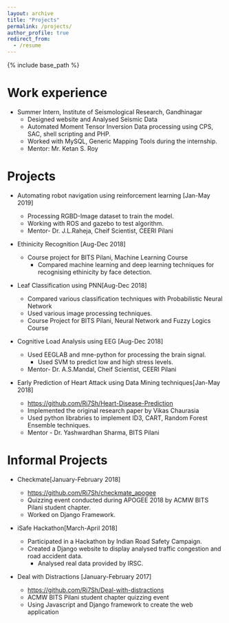 ```yaml
---
layout: archive
title: "Projects"
permalink: /projects/
author_profile: true
redirect_from:
  - /resume
---
```


{% include base_path %}

<!-- Education
======
* B.S. in Github, Github University, 2012
* M.S. in Jekyll, Github University, 2014
* Ph.D in Version Control Theory, Github University, 2018 (expected)
 



 -->  
<!-- Skills
======
* Skill 1
* Skill 2
  * Sub-skill 2.1
  * Sub-skill 2.2
  * Sub-skill 2.3
* Skill 3

Publications
======
  <ul>{% for post in site.publications %}
    {% include archive-single-cv.html %}
  {% endfor %}</ul>
  
Talks
======
  <ul>{% for post in site.talks %}
    {% include archive-single-talk-cv.html %}
  {% endfor %}</ul>
  
Teaching
======
  <ul>{% for post in site.teaching %}
    {% include archive-single-cv.html %}
  {% endfor %}</ul>
 -->  
<!-- Service and leadership
======
 --->


Work experience
======

* Summer Intern, Institute of Seismological Research, Gandhinagar
  * Designed website and Analysed Seismic Data
  * Automated Moment Tensor Inversion Data processing using CPS, SAC, shell scripting and PHP.
  * Worked with MySQL, Generic Mapping Tools during the internship. 
  * Mentor: Mr. Ketan S. Roy
  


Projects
======
* Automating robot navigation using reinforcement learning [Jan-May 2019]
	* Processing RGBD-Image dataset to train the model.
  * Working with ROS and gazebo to test algorithm.
  * Mentor- Dr. J.L.Raheja, Cheif Scientist, CEERI Pilani
  

* Ethinicity Recognition [Aug-Dec 2018]
  * Course project for BITS Pilani, Machine Learning Course
	* Compared machine learning and deep learning techniques for recognising ethinicity by face detection.

  
* Leaf Classification using PNN[Aug-Dec 2018]
  * Compared various classification techniques with Probabilistic Neural Network
  * Used various image processing techniques.
  * Course Project for BITS Pilani, Neural Network and Fuzzy Logics Course
  

* Cognitive Load Analysis using EEG [Aug-Dec 2018]
  * Used EEGLAB and mne-python for processing the brain signal.
	* Used SVM to predict low and high stress levels.
  * Mentor- Dr. A.S.Mandal, Cheif Scientist, CEERI Pilani
  

* Early Prediction of Heart Attack using Data Mining techniques[Jan-May 2018]
  * https://github.com/Ri7Sh/Heart-Disease-Prediction
  * Implemented the original research paper by Vikas Chaurasia
  * Used python librabries to implement ID3, CART, Random Forest Ensemble techniques.
  * Mentor - Dr. Yashwardhan Sharma, BITS Pilani
  


Informal Projects
======

* Checkmate[January-February 2018]
  * https://github.com/Ri7Sh/checkmate_apogee
  * Quizzing event conducted during APOGEE 2018 by ACMW BITS Pilani student chapter.
  * Worked on Django Framework.


* iSafe Hackathon[March-April 2018]
  * Participated in a Hackathon by Indian Road Safety Campaign.
  * Created a Django website to display analysed traffic congestion and road accident data. 
	* Analysed real data provided by IRSC.


* Deal with Distractions [January-February 2017]
  * https://github.com/Ri7Sh/Deal-with-distractions
  * ACMW BITS Pilani student chapter quizzing event
  * Using Javascript and Django framework to create the web application




